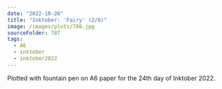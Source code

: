 ```yaml
---
date: "2022-10-26"
title: "Inktober: 'Fairy' (2/6)"
image: /images/plots/788.jpg
sourceFolder: 787
tags:
  - A6
  - inktober
  - inktober2022
---
```


Plotted with fountain pen on A6 paper for the 24th day of Inktober 2022.
